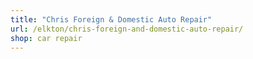 ```yaml
---
title: "Chris Foreign & Domestic Auto Repair"
url: /elkton/chris-foreign-and-domestic-auto-repair/
shop: car repair
---
```

